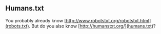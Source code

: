 ## Humans.txt
You probably already know [http://www.robotstxt.org/robotstxt.html](robots.txt). But do you also know [http://humanstxt.org/](humans.txt)?